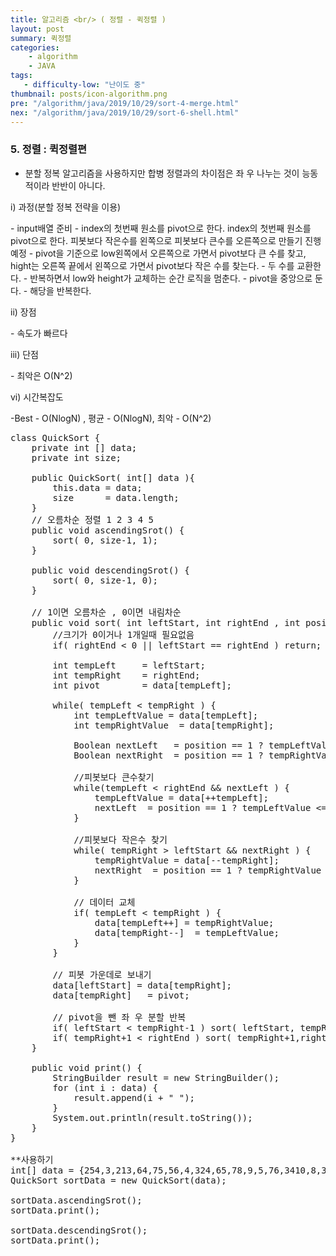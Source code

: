 ```yaml
---
title: 알고리즘 <br/> ( 정렬 - 퀵정렬 )
layout: post
summary: 퀵정렬
categories: 
    - algorithm
    - JAVA
tags: 
   - difficulty-low: "난이도 중"
thumbnail: posts/icon-algorithm.png
pre: "/algorithm/java/2019/10/29/sort-4-merge.html"
nex: "/algorithm/java/2019/10/29/sort-6-shell.html"
---
```

### 5. 정렬 : 퀵정렬편
 - 분할 정복 알고리즘을 사용하지만 합병 정렬과의 차이점은  좌 우 나누는 것이 능동적이라 반반이 아니다.
   
<p class="bold-text"> i) 과정(분할 정복 전략을 이용) </p>
 - input배열 준비
 - index의 첫번째 원소를 pivot으로 한다. index의 첫번째 원소를 pivot으로 한다. 피봇보다 작은수를 왼쪽으로 피봇보다 큰수를 오른쪽으로 만들기 진행예정
 - pivot을 기준으로 low왼쪽에서 오른쪽으로 가면서 pivot보다 큰 수를 찾고, hight는 오른쪽 끝에서 왼쪽으로 가면서 pivot보다 작은 수를 찾는다.
 - 두 수를 교환한다.
 - 반복하면서 low와 height가 교체하는 순간 로직을 멈춘다.
 - pivot을 중앙으로 둔다.
 - 해당을 반복한다.
 
<p class="bold-text"> ii) 장점 </p>
 - 속도가 빠르다
   
<p class="bold-text"> iii) 단점 </p>
 - 최악은 O(N^2)

<p class="bold-text"> vi) 시간복잡도</p>
 -Best - O(NlogN) , 평균 - O(NlogN), 최악 - O(N^2)

<pre>
class QuickSort {
    private int [] data; 
    private int size;
   
    public QuickSort( int[] data ){
        this.data = data;
        size      = data.length;
    }
    // 오름차순 정렬 1 2 3 4 5
    public void ascendingSrot() {
        sort( 0, size-1, 1);
    }
    
    public void descendingSrot() {
        sort( 0, size-1, 0);
    }
    
    // 1이면 오름차순 , 0이면 내림차순
    public void sort( int leftStart, int rightEnd , int position) {
        //크기가 0이거나 1개일때 필요없음
        if( rightEnd &lt; 0 || leftStart == rightEnd ) return;
        
        int tempLeft     = leftStart;
        int tempRight    = rightEnd;
        int pivot        = data[tempLeft];
        
        while( tempLeft &lt; tempRight ) {
            int tempLeftValue = data[tempLeft];
            int tempRightValue  = data[tempRight];
            
            Boolean nextLeft   = position == 1 ? tempLeftValue &lt;= pivot  : tempLeftValue >= pivot;
            Boolean nextRight  = position == 1 ? tempRightValue >= pivot  : tempRightValue &lt;= pivot;
            
            //피봇보다 큰수찾기
            while(tempLeft &lt; rightEnd && nextLeft ) {
                tempLeftValue = data[++tempLeft];
                nextLeft  = position == 1 ? tempLeftValue &lt;= pivot  : tempLeftValue >= pivot ;
            }
            
            //피봇보다 작은수 찾기
            while( tempRight > leftStart && nextRight ) {
                tempRightValue = data[--tempRight];
                nextRight  = position == 1 ? tempRightValue >= pivot  : tempRightValue &lt;= pivot;
            }
            
            // 데이터 교체
            if( tempLeft &lt; tempRight ) {
                data[tempLeft++] = tempRightValue;
                data[tempRight--]  = tempLeftValue;
            }
        }
        
        // 피봇 가운데로 보내기 
        data[leftStart] = data[tempRight];
        data[tempRight]   = pivot;
        
        // pivot을 뺀 좌 우 분할 반복
        if( leftStart &lt; tempRight-1 ) sort( leftStart, tempRight-1 , position);
        if( tempRight+1 &lt; rightEnd ) sort( tempRight+1,rightEnd , position); 
    }
    
    public void print() {
        StringBuilder result = new StringBuilder();
        for (int i : data) {
            result.append(i + " ");
        }
        System.out.println(result.toString());
    }
}

**사용하기
int[] data = {254,3,213,64,75,56,4,324,65,78,9,5,76,3410,8,342,76};
QuickSort sortData = new QuickSort(data);

sortData.ascendingSrot();
sortData.print();

sortData.descendingSrot();
sortData.print();
</pre>
